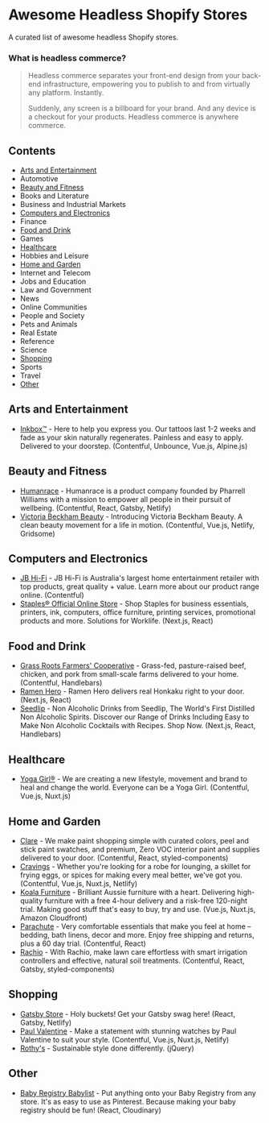 # Awesome Headless Shopify Stores
A curated list of awesome headless Shopify stores.

### What is headless commerce?

>Headless commerce separates your front-end design from your back-end infrastructure, empowering you to publish to and from virtually any platform. Instantly.
>
>Suddenly, any screen is a billboard for your brand. And any device is a checkout for your products. Headless commerce is anywhere commerce.

## Contents
- [Arts and Entertainment](#arts-and-entertainment)
- Automotive
- [Beauty and Fitness](#beauty-and-fitness)
- Books and Literature
- Business and Industrial Markets
- [Computers and Electronics](#computers-and-electronics)
- Finance
- [Food and Drink](#food-and-drink)
- Games
- [Healthcare](#healthcare)
- Hobbies and Leisure
- [Home and Garden](#home-and-garden)
- Internet and Telecom
- Jobs and Education
- Law and Government
- News
- Online Communities
- People and Society
- Pets and Animals
- Real Estate
- Reference
- Science
- [Shopping](#shopping)
- Sports
- Travel
- [Other](#other)

## Arts and Entertainment
- [Inkbox™](https://inkbox.com/) - Here to help you express you. Our tattoos last 1-2 weeks and fade as your skin naturally regenerates. Painless and easy to apply. Delivered to your doorstep. (Contentful, Unbounce, Vue.js, Alpine.js)

## Beauty and Fitness

- [Humanrace](https://www.humanrace.com/) - Humanrace is a product company founded by Pharrell Williams with a mission to empower all people in their pursuit of wellbeing. (Contentful, React, Gatsby, Netlify)
- [Victoria Beckham Beauty](https://www.victoriabeckhambeauty.com/) - Introducing Victoria Beckham Beauty. A clean beauty movement for a life in motion. (Contentful, Vue.js, Netlify, Gridsome)

## Computers and Electronics

- [JB Hi-Fi](https://www.jbhifi.com.au/) - JB Hi-Fi is Australia's largest home entertainment retailer with top products, great quality + value. Learn more about our product range online. (Contentful)
- [Staples® Official Online Store](https://www.staples.com/) - Shop Staples for business essentials, printers, ink, computers, office furniture, printing services, promotional products and more. Solutions for Worklife. (Next.js, React)

## Food and Drink

- [Grass Roots Farmers' Cooperative](https://grassrootscoop.com/) - Grass-fed, pasture-raised beef, chicken, and pork from small-scale farms delivered to your home. (Contentful, Handlebars)
- [Ramen Hero](https://ramenhero.com) - Ramen Hero delivers real Honkaku right to your door. (Next.js, React)
- [Seedlip](https://www.seedlipdrinks.com/) - Non Alcoholic Drinks from Seedlip, The World's First Distilled Non Alcoholic Spirits. Discover our Range of Drinks Including Easy to Make Non Alcoholic Cocktails with Recipes. Shop Now. (Next.js, React, Handlebars)


## Healthcare

- [Yoga Girl®](https://www.yogagirl.com/) - We are creating a new lifestyle, movement and brand to heal and change the world. Everyone can be a Yoga Girl. (Contentful, Vue.js, Nuxt.js)

## Home and Garden

- [Clare](https://www.clare.com/) - We make paint shopping simple with curated colors, peel and stick paint swatches, and premium, Zero VOC interior paint and supplies delivered to your door. (Contentful, React, styled-components)
- [Cravings](https://cravingsbychrissyteigen.com/) - Whether you're looking for a robe for lounging, a skillet for frying eggs, or spices for making every meal better, we've got you. (Contentful, Vue.js, Nuxt.js, Netlify)
- [Koala Furniture](https://au.koala.com/) - Brilliant Aussie furniture with a heart. Delivering high-quality furniture with a free 4-hour delivery and a risk-free 120-night trial. Making good stuff that's easy to buy, try and use. (Vue.js, Nuxt.js, Amazon Cloudfront)
- [Parachute](https://www.parachutehome.com/) - Very comfortable essentials that make you feel at home – bedding, bath linens, decor and more. Enjoy free shipping and returns, plus a 60 day trial. (Contentful, React)
- [Rachio](https://rachio.com/) - With Rachio, make lawn care effortless with smart irrigation controllers and effective, natural soil treatments. (Contentful, React, Gatsby, styled-components)

## Shopping

- [Gatsby Store](https://store.gatsbyjs.org/) - Holy buckets! Get your Gatsby swag here! (React, Gatsby, Netlify)
- [Paul Valentine](https://www.paul-valentine.com/) - Make a statement with stunning watches by Paul Valentine to suit your style. (Contentful, Vue.js, Nuxt.js, Netlify)
- [Rothy's](https://rothys.com/) - Sustainable style done differently. (jQuery)

## Other

- [Baby Registry Babylist](https://www.babylist.com/) - Put anything onto your Baby Registry from any store. It's as easy to use as Pinterest. Because making your baby registry should be fun! (React, Cloudinary)
